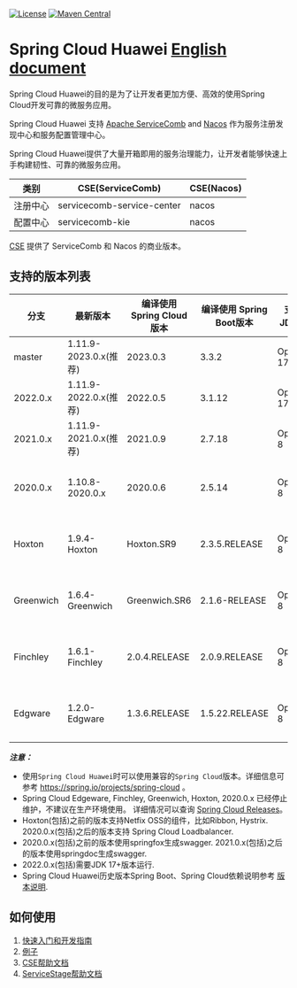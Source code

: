 [![License](https://img.shields.io/badge/license-Apache%202-4EB1BA.svg)](https://www.apache.org/licenses/LICENSE-2.0.html)
[![Maven Central](https://maven-badges.herokuapp.com/maven-central/com.huaweicloud/spring-cloud-huawei/badge.svg)](https://search.maven.org/search?q=g:com.huaweicloud%20AND%20a:spring-cloud-huawei-dependencies)

# Spring Cloud Huawei [English document](README.md)

Spring Cloud Huawei的目的是为了让开发者更加方便、高效的使用Spring Cloud开发可靠的微服务应用。 

Spring Cloud Huawei 支持 [Apache ServiceComb][SERVICECOMB] and [Nacos][NACOS] 作为服务注册发现中心和服务配置管理中心。 

Spring Cloud Huawei提供了大量开箱即用的服务治理能力，让开发者能够快速上手构建韧性、可靠的微服务应用。

| 类别    | CSE(ServiceComb)           | CSE(Nacos)     |
|-------|----------------------------|----------------|
| 注册中心  | servicecomb-service-center | nacos          |
| 配置中心  | servicecomb-kie            | nacos          |

[CSE][CSE] 提供了 ServiceComb 和 Nacos 的商业版本。

## 支持的版本列表

| 分支        | 最新版本                | 编译使用 Spring Cloud版本 | 编译使用 Spring Boot版本 | 支持的JDK版本   | 备注   |
|-----------|---------------------|---------------------|--------------------|------------|------|
| master    | 1.11.9-2023.0.x(推荐) | 2023.0.3            | 3.3.2              | OpenJDK 17 |      | 
| 2022.0.x  | 1.11.9-2022.0.x(推荐) | 2022.0.5            | 3.1.12             | OpenJDK 17 |      | 
| 2021.0.x  | 1.11.9-2021.0.x(推荐) | 2021.0.9            | 2.7.18             | OpenJDK 8  |      | 
| 2020.0.x  | 1.10.8-2020.0.x     | 2020.0.6            | 2.5.14             | OpenJDK 8  | 停止更新 |
| Hoxton    | 1.9.4-Hoxton        | Hoxton.SR9          | 2.3.5.RELEASE      | OpenJDK 8  | 停止更新 |
| Greenwich | 1.6.4-Greenwich     | Greenwich.SR6       | 2.1.6-RELEASE      | OpenJDK 8  | 停止更新 |
| Finchley  | 1.6.1-Finchley      | 2.0.4.RELEASE       | 2.0.9.RELEASE      | OpenJDK 8  | 停止更新 |
| Edgware   | 1.2.0-Edgware       | 1.3.6.RELEASE       | 1.5.22.RELEASE     | OpenJDK 8  | 停止更新 |

***注意：***
* 使用`Spring Cloud Huawei`时可以使用兼容的`Spring Cloud`版本。详细信息可参考 https://spring.io/projects/spring-cloud 。
* Spring Cloud Edgeware, Finchley, Greenwich, Hoxton, 2020.0.x 已经停止维护，不建议在生产环境使用。
  详细情况可以查询 [Spring Cloud Releases][Spring Cloud Releases]。
* Hoxton(包括)之前的版本支持Netfix OSS的组件，比如Ribbon, Hystrix. 2020.0.x(包括)之后的版本支持
  Spring Cloud Loadbalancer.
* 2020.0.x(包括)之前的版本使用springfox生成swagger. 2021.0.x(包括)之后的版本使用springdoc生成swagger.
* 2022.0.x(包括)需要JDK 17+版本运行.
* Spring Cloud Huawei历史版本Spring Boot、Spring Cloud依赖说明参考 [版本说明][Spring Cloud Huawei Releases].

## 如何使用

1. [快速入门和开发指南](https://github.com/huaweicloud/spring-cloud-huawei/wiki)
2. [例子](https://github.com/huaweicloud/spring-cloud-huawei-samples)
3. [CSE帮助文档][CSE Developer Guide]
4. [ServiceStage帮助文档][ServiceStage]

[ServiceStage]: https://support.huaweicloud.com/usermanual-servicestage/servicestage_user_0400.html

[CSE]: https://support.huaweicloud.com/cse/index.html

[CSE Developer Guide]: https://support.huaweicloud.com/productdesc-cse/cse_productdesc_0001.html

[SERVICECOMB]: https://servicecomb.apache.org/cn/developers/

[NACOS]: https://nacos.io/zh-cn/index.html

[Service Registry]: https://support.huaweicloud.com/devg-cse/cse_devg_0018.html

[Configuration Center]: https://support.huaweicloud.com/devg-cse/cse_devg_0020.html

[Request Marker-based Governance]: https://github.com/huaweicloud/spring-cloud-huawei/wiki/using-governance

[Canary release features]: https://support.huaweicloud.com/devg-servicestage/ss-devg-0023.html

[Profile encryption scheme]: https://support.huaweicloud.com/bestpractice-cse/cse_bestpractice_0007.html

[Spring Cloud Releases]: https://github.com/spring-cloud/spring-cloud-release/wiki/Supported-Versions

[Spring Cloud Huawei Releases]: https://github.com/huaweicloud/spring-cloud-huawei/wiki/third-version-support-descriptions